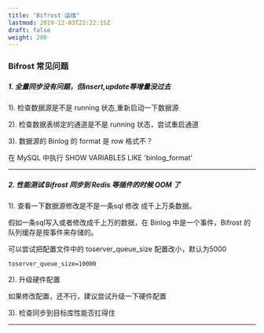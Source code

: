 ```yaml
---
title: "Bifrost 运维"
lastmod: 2019-12-03T22:22:15Z
draft: false
weight: 200
---
```



### Bifrost 常见问题

##### 1. 全量同步没有问题，但insert,update等增量没过去

1). 检查数据源是不是 running 状态,重新启动一下数据源

2). 检查数据表绑定的通道是不是 running 状态，尝试重启通道

3). 数据源的 Binlog 的 format 是 row 格式不？

在 MySQL 中执行 SHOW VARIABLES LIKE 'binlog_format'

- - -

##### 2. 性能测试 Bifrost 同步到 Redis 等插件的时候 OOM 了

1). 查看一下数据源修改是不是一条sql 修改 成千上万条数据。

假如一条sql写入或者修改成千上万的数据，在 Binlog 中是一个事件，Bifrost 的队列缓存是按事件来存储的。

可以尝试把配置文件中的 toserver_queue_size 配置改小，默认为5000

```
toserver_queue_size=10000
```

2). 升级硬件配置

如果修改配置，还不行，建议尝试升级一下硬件配置

3). 检查同步到目标库性能否扛得住

- - -